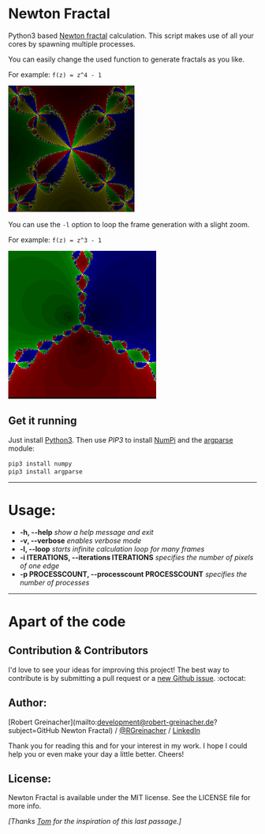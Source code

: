 # Newton Fractal

Python3 based [Newton fractal](https://en.wikipedia.org/wiki/Newton_fractal) calculation. This script makes use of all your cores by spawning multiple processes.

You can easily change the used function to generate fractals as you like.

For example: `f(z) = z^4 - 1`

![Newton fractal](NewtonFractal.png)

You can use the `-l` option to loop the frame generation with a slight zoom.

For example: `f(z) = z^3 - 1`

![Newton fractal zoom](NewtonFractal_zoom.gif)

## Get it running
Just install [Python3](https://www.python.org/downloads/). Then use *PIP3* to install [NumPi](https://github.com/numpy/numpy) and the [argparse](https://github.com/cjerdonek/python-argparse) module:

	pip3 install numpy
	pip3 install argparse

***

# Usage:
- **-h, --help** *show a help message and exit*
- **-v, --verbose** *enables verbose mode*
- **-l, --loop** *starts infinite calculation loop for many frames*
- **-i ITERATIONS, --iterations ITERATIONS** *specifies the number of pixels of one edge*
- **-p PROCESSCOUNT, --processcount PROCESSCOUNT** *specifies the number of processes*

***

# Apart of the code

## Contribution & Contributors

I'd love to see your ideas for improving this project!
The best way to contribute is by submitting a pull request or a [new Github issue](https://github.com/RGreinacher/NewtonFractal/issues/new). :octocat:

## Author:

[Robert Greinacher](mailto:development@robert-greinacher.de?subject=GitHub Newton Fractal) / [@RGreinacher](https://twitter.com/RGreinacher) / [LinkedIn](https://www.linkedin.com/profile/view?id=377637892)

Thank you for reading this and for your interest in my work. I hope I could help you or even make your day a little better. Cheers!

## License:

Newton Fractal is available under the MIT license. See the LICENSE file for more info.

*[Thanks [Tom](https://github.com/TomKnig) for the inspiration of this last passage.]*
